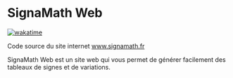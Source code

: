 # SignaMath Web

[![wakatime](https://wakatime.com/badge/user/b8ecff52-7743-4a1e-8b28-93fcce7c9b7d/project/018b33a2-a46e-420d-a98a-0cb50d473ed9.svg)](https://wakatime.com/badge/user/b8ecff52-7743-4a1e-8b28-93fcce7c9b7d/project/018b33a2-a46e-420d-a98a-0cb50d473ed9)

Code source du site internet <a href="https://www.signamath.fr" target="_bank">www.signamath.fr</a>

SignaMath Web est un site web qui vous permet de générer facilement des tableaux de signes et de variations.
